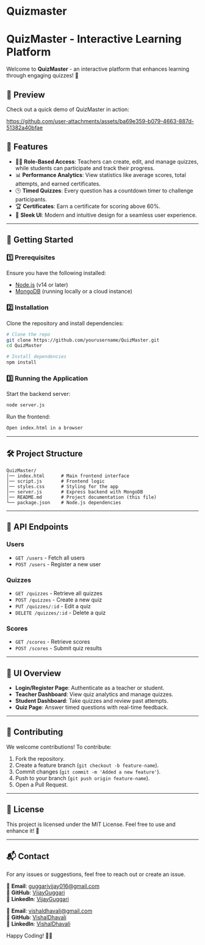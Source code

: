 ﻿# Quizmaster
# QuizMaster - Interactive Learning Platform

Welcome to **QuizMaster** - an interactive platform that enhances learning through engaging quizzes! 🚀

## 🎥 Preview
Check out a quick demo of QuizMaster in action:


https://github.com/user-attachments/assets/ba69e359-b079-4663-887d-51382a40bfae




## 🎯 Features
- 🧑‍🏫 **Role-Based Access**: Teachers can create, edit, and manage quizzes, while students can participate and track their progress.
- 📊 **Performance Analytics**: View statistics like average scores, total attempts, and earned certificates.
- 🕒 **Timed Quizzes**: Every question has a countdown timer to challenge participants.
- 🏆 **Certificates**: Earn a certificate for scoring above 60%.
- 🎨 **Sleek UI**: Modern and intuitive design for a seamless user experience.

---
## 🚀 Getting Started

### 1️⃣ Prerequisites
Ensure you have the following installed:
- [Node.js](https://nodejs.org/) (v14 or later)
- [MongoDB](https://www.mongodb.com/) (running locally or a cloud instance)

### 2️⃣ Installation
Clone the repository and install dependencies:
```sh
# Clone the repo
git clone https://github.com/yourusername/QuizMaster.git
cd QuizMaster

# Install dependencies
npm install
```

### 3️⃣ Running the Application
Start the backend server:
```sh
node server.js
```
Run the frontend:
```sh
Open index.html in a browser
```

---
## 🛠 Project Structure
```
QuizMaster/
│── index.html      # Main frontend interface
│── script.js       # Frontend logic
│── styles.css      # Styling for the app
│── server.js       # Express backend with MongoDB
│── README.md       # Project documentation (this file)
└── package.json    # Node.js dependencies
```

---
## 🔗 API Endpoints

### Users
- `GET /users` - Fetch all users
- `POST /users` - Register a new user

### Quizzes
- `GET /quizzes` - Retrieve all quizzes
- `POST /quizzes` - Create a new quiz
- `PUT /quizzes/:id` - Edit a quiz
- `DELETE /quizzes/:id` - Delete a quiz

### Scores
- `GET /scores` - Retrieve scores
- `POST /scores` - Submit quiz results

---
## 🎨 UI Overview
- **Login/Register Page**: Authenticate as a teacher or student.
- **Teacher Dashboard**: View quiz analytics and manage quizzes.
- **Student Dashboard**: Take quizzes and review past attempts.
- **Quiz Page**: Answer timed questions with real-time feedback.

---
## 📌 Contributing
We welcome contributions! To contribute:
1. Fork the repository.
2. Create a feature branch (`git checkout -b feature-name`).
3. Commit changes (`git commit -m 'Added a new feature'`).
4. Push to your branch (`git push origin feature-name`).
5. Open a Pull Request.

---
## 📜 License
This project is licensed under the MIT License. Feel free to use and enhance it! 🎉

---
## 📬 Contact
For any issues or suggestions, feel free to reach out or create an issue.

📧 **Email**: guggarivijay016@gmail.com  
🔗 **GitHub**: [VijayGuggari](https://github.com/vijaykmr18)  
🔗 **LinkedIn**: [VijayGuggari](https://www.linkedin.com/in/vijay-guggari/)

📧 **Email**: vishaldhavali@gmail.com  
🔗 **GitHub**: [VishalDhavali](https://github.com/vishaldhavali)  
🔗 **LinkedIn**: [VishalDhavali](https://www.linkedin.com/in/vishal-dhavali/)

Happy Coding! 🚀🎉
